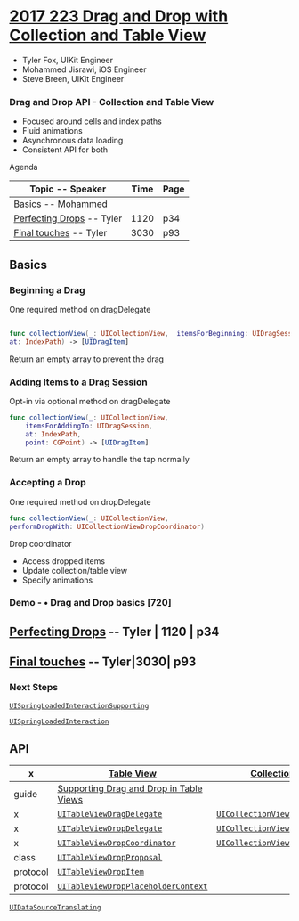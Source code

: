 
# [2017 223 Drag and Drop with Collection and Table View](https://developer.apple.com/videos/play/wwdc2017/223/)


* Tyler Fox, UIKit Engineer
* Mohammed Jisrawi, iOS Engineer
* Steve Breen, UIKit Engineer


### Drag and Drop API - Collection and Table View

- Focused around cells and index paths
- Fluid animations
- Asynchronous data loading
- Consistent API for both


Agenda

Topic -- Speaker|Time|Page
---|---|---
Basics -- Mohammed | 
[Perfecting Drops](2-perfecting-drops.md) -- Tyler |  1120 | p34
[Final touches](3-final-touches.md) -- Tyler|3030| p93


## Basics

### Beginning a Drag

One required method on dragDelegate

```swift

func collectionView(_: UICollectionView,  itemsForBeginning: UIDragSession,
at: IndexPath) -> [UIDragItem]

```

Return an empty array to prevent the drag

### Adding Items to a Drag Session

Opt-in via optional method on dragDelegate

```swift
func collectionView(_: UICollectionView,                
    itemsForAddingTo: UIDragSession,
    at: IndexPath,
    point: CGPoint) -> [UIDragItem]
```

Return an empty array to handle the tap normally

### Accepting a Drop

One required method on dropDelegate

```swift
func collectionView(_: UICollectionView, 
performDropWith: UICollectionViewDropCoordinator)
```

Drop coordinator

- Access dropped items
- Update collection/table view
- Specify animations


### Demo - • Drag and Drop basics [720]


## [Perfecting Drops](2-perfecting-drops.md) -- Tyler |  1120 | p34

## [Final touches](3-final-touches.md) -- Tyler|3030| p93

### Next Steps

[`UISpringLoadedInteractionSupporting`](https://developer.apple.com/documentation/uikit/uispringloadedinteractionsupporting)

[`UISpringLoadedInteraction`](https://developer.apple.com/documentation/uikit/uispringloadedinteraction)

## API

x | [Table View](https://developer.apple.com/documentation/uikit/views_and_controls/table_views) | [Collection Views](https://developer.apple.com/documentation/uikit/views_and_controls/collection_views)
--|--|--
guide | [Supporting Drag and Drop in Table Views](https://developer.apple.com/documentation/uikit/views_and_controls/table_views/supporting_drag_and_drop_in_table_views)
x | [`UITableViewDragDelegate`](https://developer.apple.com/documentation/uikit/uitableviewdragdelegate) | [`UICollectionViewDragDelegate`](https://developer.apple.com/documentation/uikit/uicollectionviewdragdelegate)
x | [`UITableViewDropDelegate`](https://developer.apple.com/documentation/uikit/uitableviewdropdelegate) | [`UICollectionViewDropDelegate`](https://developer.apple.com/documentation/uikit/uicollectionviewdropdelegate)
x | [`UITableViewDropCoordinator`](https://developer.apple.com/documentation/uikit/uitableviewdropcoordinator) | [`UICollectionViewDropCoordinator`](https://developer.apple.com/documentation/uikit/uicollectionviewdropcoordinator)
class | [`UITableViewDropProposal`](https://developer.apple.com/documentation/uikit/uitableviewdropproposal)
protocol | [`UITableViewDropItem`](https://developer.apple.com/documentation/uikit/uitableviewdropitem)
protocol | [`UITableViewDropPlaceholderContext`](https://developer.apple.com/documentation/uikit/uitableviewdropplaceholdercontext)


[`UIDataSourceTranslating`](https://developer.apple.com/documentation/uikit/uidatasourcetranslating)
